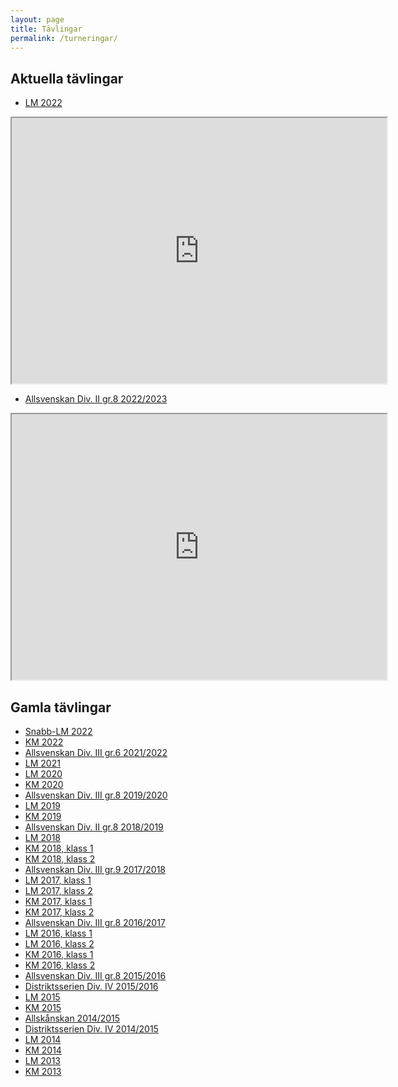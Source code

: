 ```yaml
---
layout: page
title: Tävlingar
permalink: /turneringar/
---
```



Aktuella tävlingar
------------------

 - [LM 2022](https://member.schack.se/ShowTournamentServlet?id=10677)

<iframe src="http://member.schack.se/ShowTournamentServlet?id=10677"
        width="600" height="425"></iframe><br>

 - [Allsvenskan Div. II gr.8
2022/2023](https://member.schack.se/ShowTournamentServlet?id=10435)

<iframe src="http://member.schack.se/ShowTournamentServlet?id=10435"
        width="600" height="425"></iframe><br>


Gamla tävlingar
---------------

 - [Snabb-LM 2022](https://member.schack.se/ShowTournamentServlet?id=10611)
 - [KM 2022](https://member.schack.se/ShowTournamentServlet?id=9976)
 - [Allsvenskan Div. III gr.6
2021/2022](https://member.schack.se/ShowTournamentServlet?id=8420)
 - [LM 2021](https://member.schack.se/ShowTournamentServlet?id=9237)
 - [LM 2020](https://member.schack.se/ShowTournamentServlet?id=8559)
 - [KM 2020](https://member.schack.se/ShowTournamentServlet?id=8282)
 - [Allsvenskan Div. III gr.8
2019/2020](https://member.schack.se/ShowTournamentServlet?id=7311)
 - [LM 2019](https://member.schack.se/ShowTournamentServlet?id=7773)
 - [KM 2019](https://member.schack.se/ShowTournamentServlet?id=7080)
 - [Allsvenskan Div. II gr.8
2018/2019](https://member.schack.se/ShowTournamentServlet?id=5778)
 - [LM 2018](https://member.schack.se/ShowTournamentServlet?id=6211)
 - [KM 2018, klass 1](http://member.schack.se/ShowTournamentServlet?id=5612)
 - [KM 2018, klass 2](http://member.schack.se/ShowTournamentServlet?id=5613)
 - [Allsvenskan Div. III gr.9
2017/2018](http://member.schack.se/ShowTournamentServlet?id=4865)
 - [LM 2017, klass 1](http://member.schack.se/ShowTournamentServlet?id=5073)
 - [LM 2017, klass 2](http://member.schack.se/ShowTournamentServlet?id=5074)
 - [KM 2017, klass 1](http://member.schack.se/ShowTournamentServlet?id=4725)
 - [KM 2017, klass 2](http://member.schack.se/ShowTournamentServlet?id=4726)
 - [Allsvenskan Div. III gr.8
2016/2017](http://member.schack.se/ShowTournamentServlet?id=4168)
 - [LM 2016, klass 1](http://member.schack.se/ShowTournamentServlet?id=4333)
 - [LM 2016, klass 2](http://member.schack.se/ShowTournamentServlet?id=4334)
 - [KM 2016, klass 1](http://member.schack.se/ShowTournamentServlet?id=4068)
 - [KM 2016, klass 2](http://member.schack.se/ShowTournamentServlet?id=4069)
 - [Allsvenskan Div. III gr.8
2015/2016](http://member.schack.se/ShowTournamentServlet?id=3765)
 - [Distriktsserien Div. IV
2015/2016](http://www.schack.se/allsvenskan/skane-201516/)
 - [LM 2015]({{site.baseurl}}/assets/documents/resultat/LM_2015.pdf)
 - [KM 2015](../documents/resultat/KM_2015.pdf)
 - [Allskånskan 2014/2015](http://allskanskan1415.webs.com/)
 - [Distriktsserien Div. IV
2014/2015](http://www.schack.se/allsvenskan/skane-201415/)
 - [LM 2014]({{site.baseurl}}/assets/documents/resultat/LM_2014.pdf)
 - [KM 2014]({{site.baseurl}}/assets/documents/resultat/KM_2014.pdf)
 - [LM 2013]({{site.baseurl}}/assets/documents/resultat/LM_2013.pdf)
 - [KM 2013]({{site.baseurl}}/assets/documents/resultat/KM_2013.pdf)
